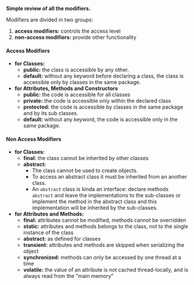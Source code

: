 **Simple review of all the modifiers.**

Modifiers are divided in two groups:
1) **access modifiers:** controls the access level
2) **non-access modifiers:** provide other functionality
#### Access Modifiers
- **for Classes:**
	- **public:** the class is accessible by any other.
	- **default:** without any keyword before declaring a class, the class is accessible only by classes in the same package. 
- **for Attributes, Methods and Constructors**
	- **public:** the code is accessible for all classes
	- **private:** the code is accessible only within the declared class
	- **protected:** the code is accessible by classes in the same package and by its sub classes.
	- **default:** without any keyword, the code is accessible only in the same package.
#### Non Access Modifiers
- **for Classes:**
	- **final:** the class cannot be inherited by other classes
	- **abstract:** 
		- The class cannot be used to create objects. 
		- To access an abstract class it must be inherited from an another class. 
		- An `abstract` class is kinda an interface: declare methods `abstract` and leave the implementations to the sub-classes or implement the method in the abstract class and this implementation will be inherited by the sub-classes.
- **for Attributes and Methods:**
	- **final:** attributes cannot be modified, methods cannot be overridden
	- **static:** attributes and methods belongs to the class, not to the single instance of the class 
	- **abstract:** as defined for classes
	- **transient:** attributes and methods are skipped when serializing the object
	- **synchronized:** methods can only be accessed by one thread at a time
	- **volatile:** the value of an attribute is not cached thread-locally, and is always read from the "main memory"